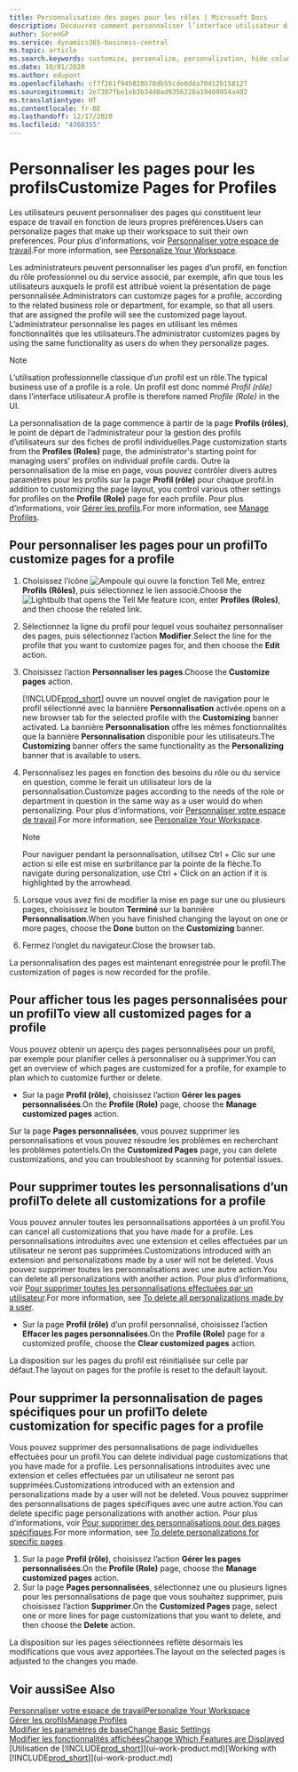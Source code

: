 ```yaml
---
title: Personnalisation des pages pour les rôles | Microsoft Docs
description: Découvrez comment personnaliser l’interface utilisateur d’un profil (rôle) de sorte que tous les utilisateurs de ce rôle voient un espace de travail personnalisé.
author: SorenGP
ms.service: dynamics365-business-central
ms.topic: article
ms.search.keywords: customize, personalize, personalization, hide columns, remove fields, move fields
ms.date: 10/01/2020
ms.author: edupont
ms.openlocfilehash: cf7f261f945828b78db55cde0dda70d12b158127
ms.sourcegitcommit: 2e7307fbe1eb3b34d0ad9356226a19409054a402
ms.translationtype: HT
ms.contentlocale: fr-BE
ms.lasthandoff: 12/17/2020
ms.locfileid: "4760355"
---
```

# <a name="customize-pages-for-profiles"></a><span data-ttu-id="50456-103">Personnaliser les pages pour les profils</span><span class="sxs-lookup"><span data-stu-id="50456-103">Customize Pages for Profiles</span></span>
<span data-ttu-id="50456-104">Les utilisateurs peuvent personnaliser des pages qui constituent leur espace de travail en fonction de leurs propres préférences.</span><span class="sxs-lookup"><span data-stu-id="50456-104">Users can personalize pages that make up their workspace to suit their own preferences.</span></span> <span data-ttu-id="50456-105">Pour plus d’informations, voir [Personnaliser votre espace de travail](ui-personalization-user.md).</span><span class="sxs-lookup"><span data-stu-id="50456-105">For more information, see [Personalize Your Workspace](ui-personalization-user.md).</span></span>

<span data-ttu-id="50456-106">Les administrateurs peuvent personnaliser les pages d’un profil, en fonction du rôle professionnel ou du service associé, par exemple, afin que tous les utilisateurs auxquels le profil est attribué voient la présentation de page personnalisée.</span><span class="sxs-lookup"><span data-stu-id="50456-106">Administrators can customize pages for a profile, according to the related business role or department, for example, so that all users that are assigned the profile will see the customized page layout.</span></span> <span data-ttu-id="50456-107">L’administrateur personnalise les pages en utilisant les mêmes fonctionnalités que les utilisateurs.</span><span class="sxs-lookup"><span data-stu-id="50456-107">The administrator customizes pages by using the same functionality as users do when they personalize pages.</span></span>

> [!NOTE]
> <span data-ttu-id="50456-108">L’utilisation professionnelle classique d’un profil est un rôle.</span><span class="sxs-lookup"><span data-stu-id="50456-108">The typical business use of a profile is a role.</span></span> <span data-ttu-id="50456-109">Un profil est donc nommé *Profil (rôle)* dans l’interface utilisateur.</span><span class="sxs-lookup"><span data-stu-id="50456-109">A profile is therefore named *Profile (Role)* in the UI.</span></span>

<span data-ttu-id="50456-110">La personnalisation de la page commence à partir de la page **Profils (rôles)**, le point de départ de l’administrateur pour la gestion des profils d’utilisateurs sur des fiches de profil individuelles.</span><span class="sxs-lookup"><span data-stu-id="50456-110">Page customization starts from the **Profiles (Roles)** page, the administrator's starting point for managing users' profiles on individual profile cards.</span></span> <span data-ttu-id="50456-111">Outre la personnalisation de la mise en page, vous pouvez contrôler divers autres paramètres pour les profils sur la page **Profil (rôle)** pour chaque profil.</span><span class="sxs-lookup"><span data-stu-id="50456-111">In addition to customizing the page layout, you control various other settings for profiles on the **Profile (Role)** page for each profile.</span></span> <span data-ttu-id="50456-112">Pour plus d’informations, voir [Gérer les profils](admin-users-profiles-roles.md).</span><span class="sxs-lookup"><span data-stu-id="50456-112">For more information, see [Manage Profiles](admin-users-profiles-roles.md).</span></span>

## <a name="to-customize-pages-for-a-profile"></a><span data-ttu-id="50456-113">Pour personnaliser les pages pour un profil</span><span class="sxs-lookup"><span data-stu-id="50456-113">To customize pages for a profile</span></span>
1. <span data-ttu-id="50456-114">Choisissez l’icône ![Ampoule qui ouvre la fonction Tell Me](media/ui-search/search_small.png "Dites-moi ce que vous voulez faire"), entrez **Profils (Rôles)**, puis sélectionnez le lien associé.</span><span class="sxs-lookup"><span data-stu-id="50456-114">Choose the ![Lightbulb that opens the Tell Me feature](media/ui-search/search_small.png "Tell me what you want to do") icon, enter **Profiles (Roles)**, and then choose the related link.</span></span>
2. <span data-ttu-id="50456-115">Sélectionnez la ligne du profil pour lequel vous souhaitez personnaliser des pages, puis sélectionnez l’action **Modifier**.</span><span class="sxs-lookup"><span data-stu-id="50456-115">Select the line for the profile that you want to customize pages for, and then choose the **Edit** action.</span></span>
3. <span data-ttu-id="50456-116">Choisissez l’action **Personnaliser les pages**.</span><span class="sxs-lookup"><span data-stu-id="50456-116">Choose the **Customize pages** action.</span></span>

    [!INCLUDE[prod_short](includes/prod_short.md)] <span data-ttu-id="50456-117">ouvre un nouvel onglet de navigation pour le profil sélectionné avec la bannière **Personnalisation** activée.</span><span class="sxs-lookup"><span data-stu-id="50456-117">opens on a new browser tab for the selected profile with the **Customizing** banner activated.</span></span> <span data-ttu-id="50456-118">La bannière **Personnalisation** offre les mêmes fonctionnalités que la bannière **Personnalisation** disponible pour les utilisateurs.</span><span class="sxs-lookup"><span data-stu-id="50456-118">The **Customizing** banner offers the same functionality as the **Personalizing** banner that is available to users.</span></span>

4. <span data-ttu-id="50456-119">Personnalisez les pages en fonction des besoins du rôle ou du service en question, comme le ferait un utilisateur lors de la personnalisation.</span><span class="sxs-lookup"><span data-stu-id="50456-119">Customize pages according to the needs of the role or department in question in the same way as a user would do when personalizing.</span></span> <span data-ttu-id="50456-120">Pour plus d’informations, voir [Personnaliser votre espace de travail](ui-personalization-user.md).</span><span class="sxs-lookup"><span data-stu-id="50456-120">For more information, see [Personalize Your Workspace](ui-personalization-user.md).</span></span>

    > [!NOTE]
    > <span data-ttu-id="50456-121">Pour naviguer pendant la personnalisation, utilisez Ctrl + Clic sur une action si elle est mise en surbrillance par la pointe de la flèche.</span><span class="sxs-lookup"><span data-stu-id="50456-121">To navigate during personalization, use Ctrl + Click on an action if it is highlighted by the arrowhead.</span></span>

5. <span data-ttu-id="50456-122">Lorsque vous avez fini de modifier la mise en page sur une ou plusieurs pages, choisissez le bouton **Terminé** sur la bannière **Personnalisation**.</span><span class="sxs-lookup"><span data-stu-id="50456-122">When you have finished changing the layout on one or more pages, choose the **Done** button on the **Customizing** banner.</span></span>
6. <span data-ttu-id="50456-123">Fermez l’onglet du navigateur.</span><span class="sxs-lookup"><span data-stu-id="50456-123">Close the browser tab.</span></span>

<span data-ttu-id="50456-124">La personnalisation des pages est maintenant enregistrée pour le profil.</span><span class="sxs-lookup"><span data-stu-id="50456-124">The customization of pages is now recorded for the profile.</span></span>

## <a name="to-view-all-customized-pages-for-a-profile"></a><span data-ttu-id="50456-125">Pour afficher tous les pages personnalisées pour un profil</span><span class="sxs-lookup"><span data-stu-id="50456-125">To view all customized pages for a profile</span></span>

<span data-ttu-id="50456-126">Vous pouvez obtenir un aperçu des pages personnalisées pour un profil, par exemple pour planifier celles à personnaliser ou à supprimer.</span><span class="sxs-lookup"><span data-stu-id="50456-126">You can get an overview of which pages are customized for a profile, for example to plan which to customize further or delete.</span></span>

- <span data-ttu-id="50456-127">Sur la page **Profil (rôle)**, choisissez l’action **Gérer les pages personnalisées**.</span><span class="sxs-lookup"><span data-stu-id="50456-127">On the **Profile (Role)** page, choose the **Manage customized pages** action.</span></span>

<span data-ttu-id="50456-128">Sur la page **Pages personnalisées**, vous pouvez supprimer les personnalisations et vous pouvez résoudre les problèmes en recherchant les problèmes potentiels.</span><span class="sxs-lookup"><span data-stu-id="50456-128">On the **Customized Pages** page, you can delete customizations, and you can troubleshoot by scanning for potential issues.</span></span>  

## <a name="to-delete-all-customizations-for-a-profile"></a><span data-ttu-id="50456-129">Pour supprimer toutes les personnalisations d’un profil</span><span class="sxs-lookup"><span data-stu-id="50456-129">To delete all customizations for a profile</span></span>
<span data-ttu-id="50456-130">Vous pouvez annuler toutes les personnalisations apportées à un profil.</span><span class="sxs-lookup"><span data-stu-id="50456-130">You can cancel all customizations that you have made for a profile.</span></span> <span data-ttu-id="50456-131">Les personnalisations introduites avec une extension et celles effectuées par un utilisateur ne seront pas supprimées.</span><span class="sxs-lookup"><span data-stu-id="50456-131">Customizations introduced with an extension and personalizations made by a user will not be deleted.</span></span> <span data-ttu-id="50456-132">Vous pouvez supprimer toutes les personnalisations avec une autre action.</span><span class="sxs-lookup"><span data-stu-id="50456-132">You can delete all personalizations with another action.</span></span> <span data-ttu-id="50456-133">Pour plus d’informations, voir [Pour supprimer toutes les personnalisations effectuées par un utilisateur](admin-users-profiles-roles.md#to-delete-all-personalizations-made-by-a-user).</span><span class="sxs-lookup"><span data-stu-id="50456-133">For more information, see [To delete all personalizations made by a user](admin-users-profiles-roles.md#to-delete-all-personalizations-made-by-a-user).</span></span>

- <span data-ttu-id="50456-134">Sur la page **Profil (rôle)** d’un profil personnalisé, choisissez l’action **Effacer les pages personnalisées**.</span><span class="sxs-lookup"><span data-stu-id="50456-134">On the **Profile (Role)** page for a customized profile, choose the **Clear customized pages** action.</span></span>

<span data-ttu-id="50456-135">La disposition sur les pages du profil est réinitialisée sur celle par défaut.</span><span class="sxs-lookup"><span data-stu-id="50456-135">The layout on pages for the profile is reset to the default layout.</span></span>  

## <a name="to-delete-customization-for-specific-pages-for-a-profile"></a><span data-ttu-id="50456-136">Pour supprimer la personnalisation de pages spécifiques pour un profil</span><span class="sxs-lookup"><span data-stu-id="50456-136">To delete customization for specific pages for a profile</span></span>
<span data-ttu-id="50456-137">Vous pouvez supprimer des personnalisations de page individuelles effectuées pour un profil.</span><span class="sxs-lookup"><span data-stu-id="50456-137">You can delete individual page customizations that you have made for a profile.</span></span> <span data-ttu-id="50456-138">Les personnalisations introduites avec une extension et celles effectuées par un utilisateur ne seront pas supprimées.</span><span class="sxs-lookup"><span data-stu-id="50456-138">Customizations introduced with an extension and personalizations made by a user will not be deleted.</span></span> <span data-ttu-id="50456-139">Vous pouvez supprimer des personnalisations de pages spécifiques avec une autre action.</span><span class="sxs-lookup"><span data-stu-id="50456-139">You can delete specific page personalizations with another action.</span></span> <span data-ttu-id="50456-140">Pour plus d’informations, voir [Pour supprimer des personnalisations pour des pages spécifiques](admin-users-profiles-roles.md#to-delete-personalizations-for-specific-pages).</span><span class="sxs-lookup"><span data-stu-id="50456-140">For more information, see [To delete personalizations for specific pages](admin-users-profiles-roles.md#to-delete-personalizations-for-specific-pages).</span></span>

1. <span data-ttu-id="50456-141">Sur la page **Profil (rôle)**, choisissez l’action **Gérer les pages personnalisées**.</span><span class="sxs-lookup"><span data-stu-id="50456-141">On the **Profile (Role)** page, choose the **Manage customized pages** action.</span></span>
2. <span data-ttu-id="50456-142">Sur la page **Pages personnalisées**, sélectionnez une ou plusieurs lignes pour les personnalisations de page que vous souhaitez supprimer, puis choisissez l’action **Supprimer**.</span><span class="sxs-lookup"><span data-stu-id="50456-142">On the **Customized Pages** page, select one or more lines for page customizations that you want to delete, and then choose the **Delete** action.</span></span>

<span data-ttu-id="50456-143">La disposition sur les pages sélectionnées reflète désormais les modifications que vous avez apportées.</span><span class="sxs-lookup"><span data-stu-id="50456-143">The layout on the selected pages is adjusted to the changes you made.</span></span>

## <a name="see-also"></a><span data-ttu-id="50456-144">Voir aussi</span><span class="sxs-lookup"><span data-stu-id="50456-144">See Also</span></span>

[<span data-ttu-id="50456-145">Personnaliser votre espace de travail</span><span class="sxs-lookup"><span data-stu-id="50456-145">Personalize Your Workspace</span></span>](ui-personalization-user.md)  
[<span data-ttu-id="50456-146">Gérer les profils</span><span class="sxs-lookup"><span data-stu-id="50456-146">Manage Profiles</span></span>](admin-users-profiles-roles.md)  
[<span data-ttu-id="50456-147">Modifier les paramètres de base</span><span class="sxs-lookup"><span data-stu-id="50456-147">Change Basic Settings</span></span>](ui-change-basic-settings.md)  
[<span data-ttu-id="50456-148">Modifier les fonctionnalités affichées</span><span class="sxs-lookup"><span data-stu-id="50456-148">Change Which Features are Displayed</span></span>](ui-experiences.md)  
<span data-ttu-id="50456-149">[Utilisation de [!INCLUDE[prod_short](includes/prod_short.md)]](ui-work-product.md)</span><span class="sxs-lookup"><span data-stu-id="50456-149">[Working with [!INCLUDE[prod_short](includes/prod_short.md)]](ui-work-product.md)</span></span>  
